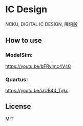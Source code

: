 # IC Design

NCKU, DIGITAL IC DESIGN, 陳培殷

## How to use

### ModelSim:

https://youtu.be/bFRylmc4V40


### Quartus:

https://youtu.be/iaUB44_Tgkc


## License

MIT
